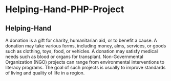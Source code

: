 # Helping-Hand-PHP-Project
<h2> Helping-Hand </h2>
A donation is a gift for charity, humanitarian aid, or to benefit a cause. A donation may take various forms, including money, alms, services, or goods such as clothing, toys, food, or vehicles. A donation may satisfy medical needs such as blood or organs for transplant.
Non-Governmental Organization (NGO) projects can range from environmental interventions to literacy programs. The goal of such projects is usually to improve standards of living and quality of life in a region.
